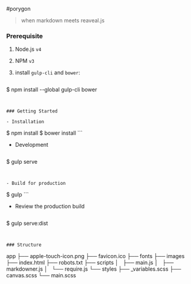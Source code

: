 #porygon

> when markdown meets reaveal.js


### Prerequisite

1. Node.js `v4`
2. NPM `v3`
3. install `gulp-cli` and `bower`:

   ```
$ npm install --global gulp-cli bower
   ```


### Getting Started

- Installation

   ```
$ npm install
$ bower install
	```

- Development

   ```
$ gulp serve
   ```


- Build for production

   ```
$ gulp
	```
	
- Review the production build
	
   ```
$ gulp serve:dist
   ```
   

### Structure

```
app
├── apple-touch-icon.png
├── favicon.ico
├── fonts
├── images
├── index.html
├── robots.txt
├── scripts
│   ├── main.js
│   ├── markdowner.js
│   └── require.js
└── styles
    ├── _variables.scss
    ├── canvas.scss
    └── main.scss
```
